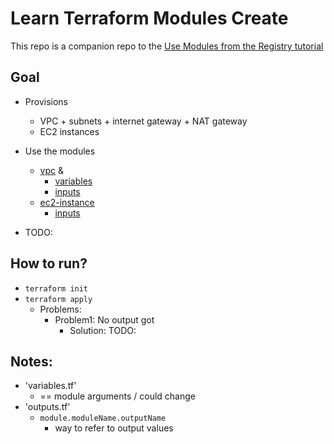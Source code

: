# Learn Terraform Modules Create
This repo is a companion repo to the [Use Modules from the Registry tutorial](https://developer.hashicorp.com/terraform/tutorials/modules/module-use)

## Goal
* Provisions
  * VPC + subnets + internet gateway + NAT gateway
  * EC2 instances
* Use the modules
  * [vpc](https://registry.terraform.io/modules/terraform-aws-modules/vpc/aws/latest) &
    * [variables](https://github.com/terraform-aws-modules/terraform-aws-vpc/blob/master/variables.tf)
    * [inputs](https://github.com/terraform-aws-modules/terraform-aws-vpc?tab=readme-ov-file#inputs)
  * [ec2-instance](https://registry.terraform.io/modules/terraform-aws-modules/ec2-instance/aws/latest)
    * [inputs](https://github.com/terraform-aws-modules/terraform-aws-vpc?tab=readme-ov-file#inputs)

* TODO:

## How to run?
* `terraform init`
* `terraform apply`
  * Problems:
    * Problem1: No output got
      * Solution: TODO:

## Notes:
* 'variables.tf'
  * == module arguments / could change
* 'outputs.tf'
  * `module.moduleName.outputName`
    * way to refer to output values